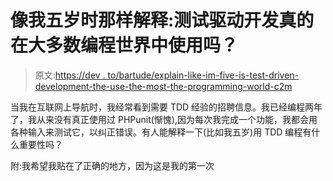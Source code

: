 # 像我五岁时那样解释:测试驱动开发真的在大多数编程世界中使用吗？

> 原文:[https://dev . to/bartude/explain-like-im-five-is-test-driven-development-the-use-the-most-the-programming-world-c2m](https://dev.to/bartude/explain-like-im-five-is-test-driven-development-really-that-used-in-most-of-the-programming-world-c2m)

当我在互联网上导航时，我经常看到需要 TDD 经验的招聘信息。我已经编程两年了，我从来没有真正使用过 PHPunit(惭愧),因为每次我完成一个功能，我都会用各种输入来测试它，以纠正错误。有人能解释一下(比如我五岁)用 TDD 编程有什么重要性吗？

附:我希望我贴在了正确的地方，因为这是我的第一次